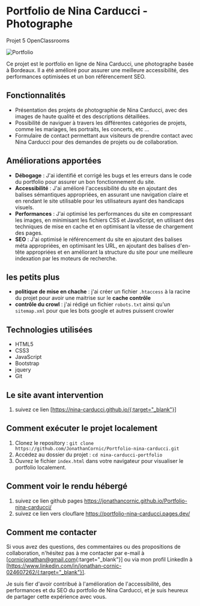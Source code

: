 # Portfolio de Nina Carducci - Photographe
Projet 5 OpenClassrooms

![Portfolio](https://img.shields.io/badge/Portfolio-Nina%20Carducci-orange)

Ce projet est le portfolio en ligne de Nina Carducci, une photographe basée à Bordeaux. Il a été amélioré pour assurer une meilleure accessibilité, des performances optimisées et un bon référencement SEO.

## Fonctionnalités

- Présentation des projets de photographie de Nina Carducci, avec des images de haute qualité et des descriptions détaillées.
- Possibilité de naviguer à travers les différentes catégories de projets, comme les mariages, les portraits, les  concerts, etc ...
- Formulaire de contact permettant aux visiteurs de prendre contact avec Nina Carducci pour des demandes de projets ou de collaboration.

## Améliorations apportées

- **Débogage** : J'ai identifié et corrigé les bugs et les erreurs dans le code du portfolio pour assurer un bon fonctionnement du site.
- **Accessibilité** : J'ai amélioré l'accessibilité du site en ajoutant des balises sémantiques appropriées, en assurant une navigation claire et en rendant le site utilisable pour les utilisateurs ayant des handicaps visuels.
- **Performances** : J'ai optimisé les performances du site en compressant les images, en minimisant les fichiers CSS et JavaScript, en utilisant des techniques de mise en cache et en optimisant la vitesse de chargement des pages.
- **SEO** : J'ai optimisé le référencement du site en ajoutant des balises méta appropriées, en optimisant les URL, en ajoutant des balises d'en-tête appropriées et en améliorant la structure du site pour une meilleure indexation par les moteurs de recherche.

## les petits plus

- **politique de mise en chache** : j'ai créer un fichier `.htaccess` à la racine du projet pour avoir une maitrise sur le __cache contrôle__
- **contrôle du crowl** : j'ai rédigé un fichier `robots.txt` ainsi qu'un `sitemap.xml` pour que les bots google et autres puissent crowler

## Technologies utilisées

- HTML5
- CSS3
- JavaScript
- Bootstrap
- jquery
- Git

## Le site avant intervention

1. suivez ce lien [https://nina-carducci.github.io/{:target="_blank"}]

## Comment exécuter le projet localement

1. Clonez le repository : `git clone https://github.com/JonathanCornic/Portfolio-nina-carducci.git`
2. Accédez au dossier du projet : `cd nina-carducci-portfolio`
3. Ouvrez le fichier `index.html` dans votre navigateur pour visualiser le portfolio localement.

## Comment voir le rendu hébergé

1. suivez ce lien github pages <a href="https://jonathancornic.github.io/Portfolio-nina-carducci/" target="_blank">https://jonathancornic.github.io/Portfolio-nina-carducci/</a>
2. suivez ce lien vers clouflare <a href="https://portfolio-nina-carducci.pages.dev/" target="_blank">https://portfolio-nina-carducci.pages.dev/</a>

## Comment me contacter

Si vous avez des questions, des commentaires ou des propositions de collaboration, n'hésitez pas à me contacter par e-mail à [cornicjonathan@gmail.com{:target="_blank"}] ou via mon profil LinkedIn à [https://www.linkedin.com/in/jonathan-cornic-024607262/{:target="_blank"}].

Je suis fier d'avoir contribué à l'amélioration de l'accessibilité, des performances et du SEO du portfolio de Nina Carducci, et je suis heureux de partager cette expérience avec vous.
